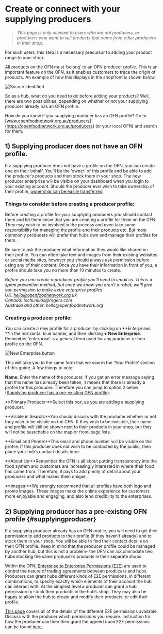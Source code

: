 # Create or connect with your supplying producers

> _This page is only relevant to users who are not producers, or producers who want to sell products that come from other producers in their shop._

For such users, this step is a necessary precursor to adding your product range to your shop.

All products on the OFN must ‘belong’ to an OFN producer profile. This is an important feature on the OFN, as it enables customers to trace the origin of products. An example of how this displays in the shopfront is shown below.

![Source Identified](https://openfoodnetwork.org/wp-content/uploads/2015/05/Source-Identified.png)

So as a hub, what do you need to do before adding your products? Well, there are two possibilities, depending on whether or not your supplying producer already has an OFN profile.

How do you know if you supplying producer has an OFN profile? Go to [www.openfoodnetwork.org.au/producers](https://openfoodnetwork.org.au/producers) \(or your local OFN\) and search for them.

## 1\) Supplying producer does not have an OFN profile.

If a supplying producer does not have a profile on the OFN, you can create one on their behalf. You’ll be the ‘owner’ of this profile and be able to add the producer’s products and then stock them in your shop. The new producer enterprise will be visible on your dashboard when you login to your existing account. Should the producer ever wish to take ownership of their profile, [ownership can be easily transferred](../advanced-features/your-profile/transfer-ownership.md).

### Things to consider before creating a producer profile:

Before creating a profile for your supplying producers you should contact them and let them know that you are creating a profile for them on the OFN. They may wish to be involved in the process and even take some responsibility for managing the profile and their products etc. But most commonly producers will prefer that hubs own and manage their profiles for them.

Be sure to ask the producer what information they would like shared on their profile. You can often take text and images from their existing websites or social media sites, however you should always ask permission before using any of their content. Once you have their information in front of you, a profile should take you no more than 10 minutes to create.

_Before you can create a producer profile you’ll need to email us. This is a spam prevention method, but once we know you aren’t a robot, we’ll give you permission to make extra enterprise profiles_  
_UK: hello@openfoodnetwork.org.uk_  
_Canada: tschumilas@rogers.com_  
_Austraila and other: hello@openfoodnetwork.org_

### Creating a producer profile:

You can create a new profile for a producer by clicking on **Enterprises **in the horizontal blue banner, and then clicking **+ New Enterprise**. Remember ‘enterprise’ is a general term used for any producer or hub profile on the OFN.

![New Enterprise button](https://openfoodnetwork.org/wp-content/uploads/2015/05/New-Enterprise.png)

This will take you to the same form that we saw in the ‘Your Profile’ section of this guide. A few things to note:

**Name:** Enter the name of the producer. If you get an error message saying that this name has already been taken, it means that there is already a profile for this producer. Therefore you can jump to option 2 below \([Supplying producer has a pre-existing OFN profile](create-or-connect-with-your-supplying-producers.md)\).

**Primary Producer:**Select this box, as you are adding a supplying producer.

**Visible in Search:**You should discuss with the producer whether or not they wish to be visible on the OFN. If they wish to be invisible, their name and profile will still be shown next to their products in your shop, but they will not be searchable on the map or front-page lists.

**Email and Phone:**This email and phone number will be visible on the profile. If this producer does not wish to be contacted by the public, then place your hub’s contact details here.

**About Us:**Remember the OFN is all about putting transparency into the food system and customers are increasingly interested in where their food has come from. Therefore, it pays to add plenty of detail about your producers and what makes them unique.

**Images:**We strongly recommend that all profiles have both logo and promo images. These images make the online experience for customers more enjoyable and engaging, and also lend credibility to the enterprises.

## 2\) Supplying producer has a pre-existing OFN profile {#supplyingproducer}

If a supplying producer already has an OFN profile, you will need to get their permission to add products to their profile \(if they haven’t already\) and to stock them in your shop. You will be able to find their contact details on their OFN profile. Keep in mind that the producer profile could be managed by another hub, but this is not a problem- the OFN can accommodate two hubs stocking the same producer’s products in their separate shops.

Within the OFN, [Enterprise to Enterprise Permissions \(E2E\)](../advanced-features/collaboration-with-other-enterprises/enterprise-to-enterprise-permissions-e2es.md) are used to control the nature of trading agreements between producers and hubs. Producers can grant hubs different kinds of E2E permissions, in different combinations, to specify exactly which elements of their account the hub can interact with. At the simplest level a producer can grant a hub permission to stock their products in the hub’s shop. They may also be happy to allow the hub to create and modify their products, or edit their profile.

[This page](../advanced-features/collaboration-with-other-enterprises/enterprise-to-enterprise-permissions-e2es.md) covers all of the details of the different E2E permissions available. Discuss with the producer which permissions you require. Instruction for how the producer can then then grant the agreed upon E2E permissions can be found [here](../advanced-features/collaboration-with-other-enterprises/enterprise-to-enterprise-permissions-e2es.md).

